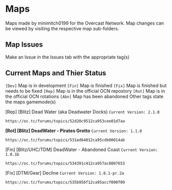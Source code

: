 **Maps**
====

Maps made by minimitch0199 for the Overcast Network.
Map changes can be viewed by visiting the respective map sub-folders.

Map Issues
---
Make an Issue in the Issues tab with the appropriate tag(s)

Current Maps and Thier Status
---
`[Dev]` Map is in development
`[Fin]` Map is finished
`[Fix]` Map is finished but needs to be fixed
`[Rep]` Map is in the official OCN repostory
`[Rot]` Map is in the official OCN rotations
`[Abn]` Map has been abandoned
Other tags state the maps gamemode(s)

[Rep] [Blitz] Dead Water (aka Deadwater Docks) `Current Version: 2.1.0`
```
https://oc.tc/forums/topics/52d20c9512ca953cee01d7aa
```

**[Rot] [Blitz] DeadWater - Pirates Grotto** `Current Version: 1.1.0`
```
https://oc.tc/forums/topics/531ed64012ca95cdb00014ab
```

[Fin] [Blitz/UHC/TDM] DeadWater - Abandoned Coast `Current Version: 1.0.1b`
```
https://oc.tc/forums/topics/534391c412ca957ac8007653
```

[Fix] [DTM/Gear] Decline `Current Version: 1.0.1-pr.2a`
```
https://oc.tc/forums/topics/535b956f12ca95accf000f09
```
